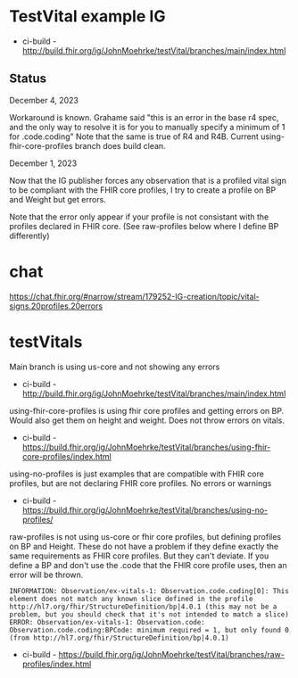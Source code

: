 
# TestVital example IG

- ci-build - http://build.fhir.org/ig/JohnMoehrke/testVital/branches/main/index.html

## Status

December 4, 2023

Workaround is known. Grahame said "this is an error in the base r4 spec, and the only way to resolve it is for you to manually specify a minimum of 1 for .code.coding" Note that the same is true of R4 and R4B. Current using-fhir-core-profiles branch does build clean.

December 1, 2023

Now that the IG publisher forces any observation that is a profiled vital sign to be compliant with the FHIR core profiles, I try to create a profile on BP and Weight but get errors.

Note that the error only appear if your profile is not consistant with the profiles declared in FHIR core. (See raw-profiles below where I define BP differently)

# chat

https://chat.fhir.org/#narrow/stream/179252-IG-creation/topic/vital-signs.20profiles.20errors

# testVitals

Main branch is using us-core and not showing any errors
- ci-build - http://build.fhir.org/ig/JohnMoehrke/testVital/branches/main/index.html

using-fhir-core-profiles is using fhir core profiles and getting errors on BP. Would also get them on height and weight. Does not throw errors on vitals.
- ci-build - https://build.fhir.org/ig/JohnMoehrke/testVital/branches/using-fhir-core-profiles/index.html

using-no-profiles is just examples that are compatible with FHIR core profiles, but are not declaring FHIR core profiles. No errors or warnings
- ci-build - https://build.fhir.org/ig/JohnMoehrke/testVital/branches/using-no-profiles/

raw-profiles is not using us-core or fhir core profiles, but defining profiles on BP and Height. These do not have a problem if they define exactly the same requirements as FHIR core profiles. But they can't deviate. If you define a BP and don't use the .code that the FHIR core profile uses, then an error will be thrown.
```
INFORMATION: Observation/ex-vitals-1: Observation.code.coding[0]: This element does not match any known slice defined in the profile http://hl7.org/fhir/StructureDefinition/bp|4.0.1 (this may not be a problem, but you should check that it's not intended to match a slice)
ERROR: Observation/ex-vitals-1: Observation.code: Observation.code.coding:BPCode: minimum required = 1, but only found 0 (from http://hl7.org/fhir/StructureDefinition/bp|4.0.1)
```
- ci-build -  https://build.fhir.org/ig/JohnMoehrke/testVital/branches/raw-profiles/index.html